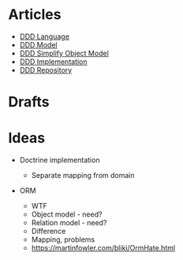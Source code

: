 # Articles

* [DDD Language](ddd_language/language.md)
* [DDD Model](ddd_model/model.md)
* [DDD Simplify Object Model](ddd_simplify_model/simplify_model.md)
* [DDD Implementation](ddd_implementation/implementation.md)
* [DDD Repository](ddd_repository/repository.md)

# Drafts

# Ideas

* Doctrine implementation
  * Separate mapping from domain

* ORM
  * WTF
  * Object model - need?
  * Relation model - need?
  * Difference
  * Mapping, problems
  * https://martinfowler.com/bliki/OrmHate.html
